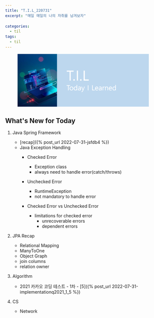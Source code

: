 ```yaml
---
title: "T.I.L_220731"
excerpt: "매일 매일의 나의 자취를 남겨보자"

categories:
  - til
tags:
  - til
---
```

<figure>
    <img src="/assets/images/til_image.png">
</figure>

## What's New for Today   
1. Java Spring Framework
    - [recap]({% post_url 2022-07-31-jsfdb4 %})
    - Java Exception Handling
        - Checked Error
            - Exception class
            - always need to handle error(catch/throws)
        - Unchecked Error
            - RuntimeException
            - not mandatory to handle error

        - Checked Error vs Unchecked Error
            - limitations for checked error
                - unrecoverable errors
                - dependent errors

    
2. JPA Recap
    - Relational Mapping
    - ManyToOne
    - Object Graph
    - join columns
    - relation owner

3. Algorithm
    - 2021 카카오 코딩 테스트
            - 1차
                - [5]({% post_url 2022-07-31-implementationq2021_1_5 %})   

3. CS
    - Network


       


         


  




